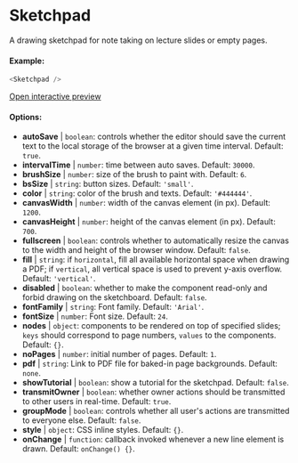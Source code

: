 # Sketchpad

A drawing sketchpad for note taking on lecture slides or empty pages.

#### Example:

``` js
<Sketchpad />
```

[Open interactive preview](https://isle.heinz.cmu.edu/components/sketchpad/)

#### Options:

* __autoSave__ | `boolean`: controls whether the editor should save the current text to the local storage of the browser at a given time interval. Default: `true`.
* __intervalTime__ | `number`: time between auto saves. Default: `30000`.
* __brushSize__ | `number`: size of the brush to paint with. Default: `6`.
* __bsSize__ | `string`: button sizes. Default: `'small'`.
* __color__ | `string`: color of the brush and texts. Default: `'#444444'`.
* __canvasWidth__ | `number`: width of the canvas element (in px). Default: `1200`.
* __canvasHeight__ | `number`: height of the canvas element (in px). Default: `700`.
* __fullscreen__ | `boolean`: controls whether to automatically resize the canvas to the width and height of the browser window. Default: `false`.
* __fill__ | `string`: if `horizontal`, fill all available horizontal space when drawing a PDF; if `vertical`, all vertical space is used to prevent y-axis overflow. Default: `'vertical'`.
* __disabled__ | `boolean`: whether to make the component read-only and forbid drawing on the sketchboard. Default: `false`.
* __fontFamily__ | `string`: Font family. Default: `'Arial'`.
* __fontSize__ | `number`: Font size. Default: `24`.
* __nodes__ | `object`: components to be rendered on top of specified slides; `keys` should correspond to page numbers, `values` to the components. Default: `{}`.
* __noPages__ | `number`: initial number of pages. Default: `1`.
* __pdf__ | `string`: Link to PDF file for baked-in page backgrounds. Default: `none`.
* __showTutorial__ | `boolean`: show a tutorial for the sketchpad. Default: `false`.
* __transmitOwner__ | `boolean`: whether owner actions should be transmitted to other users in real-time. Default: `true`.
* __groupMode__ | `boolean`: controls whether all user's actions are transmitted to everyone else. Default: `false`.
* __style__ | `object`: CSS inline styles. Default: `{}`.
* __onChange__ | `function`: callback invoked whenever a new line element is drawn. Default: `onChange() {}`.
